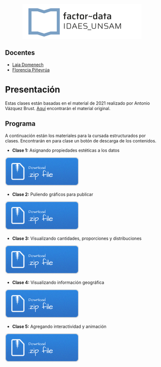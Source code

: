 <p align="center">
  <img src="img/logo-factor-data-solo.jpg"/>
</p>


## Docentes

- [Laia Domenech]()
- [Florencia Piñeyrúa]()

# Presentación

Estas clases están basadas en el material de 2021 realizado por Antonio Vázquez Brust. [Aquí](https://github.com/bitsandbricks/dataviz) encontrarán el material original.


## Programa

A continuación están los materiales para la cursada estructurados por
clases. Encontrarán en para clase un botón de descarga de los
contenidos.

-   **Clase 1:** Asignando propiedades estéticas a los datos

[![Boton de descarga](/img/Download.png)](/modulo_2/clase1/clase1.zip)

-   **Clase 2:** Puliendo gráficos para publicar

[![Boton de descarga](/img/Download.png)](/modulo_2/clase2/clase2.zip)

-   **Clase 3:** Visualizando cantidades, proporciones y distribuciones

[![Boton de descarga](/img/Download.png)](/modulo_2/clase3/clase3.zip)

-   **Clase 4:** Visualizando información geográfica

[![Boton de descarga](/img/Download.png)](/modulo_2/clase4/clase4.zip)

-   **Clase 5:** Agregando interactividad y animación

[![Boton de descarga](/img/Download.png)](/modulo_2/clase5/clase5.zip)
